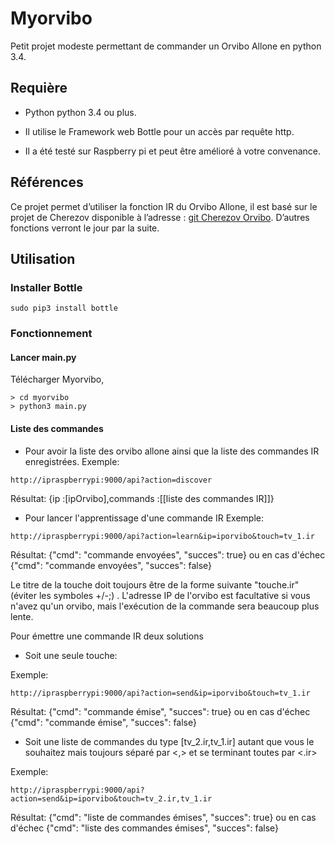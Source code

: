 # Myorvibo
Petit projet modeste permettant de commander un Orvibo Allone en python 3.4.

## Requière

* Python python 3.4 ou plus.

* Il utilise le Framework web Bottle pour un accès par requête http.

* Il a été testé sur Raspberry pi et peut être amélioré à votre convenance. 

## Références
Ce projet permet d’utiliser la fonction IR du Orvibo Allone, il est basé sur le projet de Cherezov disponible à l’adresse : [git  Cherezov Orvibo](https://github.com/cherezov/orvibo).
D’autres fonctions verront le jour par la suite.

## Utilisation

### Installer Bottle
``` shell
sudo pip3 install bottle
```
### Fonctionnement

#### Lancer main.py
Télécharger Myorvibo,
``` shell
> cd myorvibo
> python3 main.py
```
#### Liste des commandes

* Pour avoir la liste des orvibo allone ainsi que la liste des commandes IR enregistrées.
Exemple:
```http
http://ipraspberrypi:9000/api?action=discover
```
Résultat: {ip :[ipOrvibo],commands :[[liste des commandes IR]]}

* Pour lancer l'apprentissage d'une commande IR
Exemple:

```http
http://ipraspberrypi:9000/api?action=learn&ip=iporvibo&touch=tv_1.ir
```
Résultat: {"cmd": "commande envoyées", "succes": true} ou en cas d'échec {"cmd": "commande envoyées", "succes": false}

Le titre de la touche doit toujours être de la forme suivante "touche.ir" (éviter les symboles +/-;) . L'adresse IP de l'orvibo est facultative si vous n'avez qu'un orvibo, mais l'exécution de la commande sera beaucoup plus lente.

Pour émettre une commande IR deux solutions
- Soit une seule touche:

Exemple:
```http
http://ipraspberrypi:9000/api?action=send&ip=iporvibo&touch=tv_1.ir
```
Résultat: {"cmd": "commande émise", "succes": true} ou en cas d'échec {"cmd": "commande émise", "succes": false}

- Soit une liste de commandes du type [tv_2.ir,tv_1.ir] autant que vous le souhaitez mais toujours séparé par <,> et se terminant toutes par <.ir>

Exemple:
```http
http://ipraspberrypi:9000/api?action=send&ip=iporvibo&touch=tv_2.ir,tv_1.ir
```
Résultat: {"cmd": "liste de commandes émises", "succes": true} ou en cas d'échec {"cmd": "liste des commandes émises", "succes": false}

